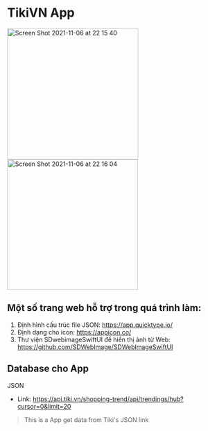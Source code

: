 # TikiVN App

<img width="302" alt="Screen Shot 2021-11-06 at 22 15 40" src="https://user-images.githubusercontent.com/66858640/140614637-bc376b11-2211-495d-91bf-2323e2325a08.png"> <img width="301" alt="Screen Shot 2021-11-06 at 22 16 04" src="https://user-images.githubusercontent.com/66858640/140614656-4aa16170-c533-4eb8-973c-128023be0520.png">

## Một số trang web hỗ trợ trong quá trình làm:
1. Định hình cấu trúc file JSON: https://app.quicktype.io/
2. Định dạng cho icon: https://appicon.co/
3. Thư viện SDwebimageSwiftUI để hiển thị ảnh từ Web: https://github.com/SDWebImage/SDWebImageSwiftUI

## Database cho App
JSON
  - Link: https://api.tiki.vn/shopping-trend/api/trendings/hub?cursor=0&limit=20

>This is a App get data from Tiki's JSON link
